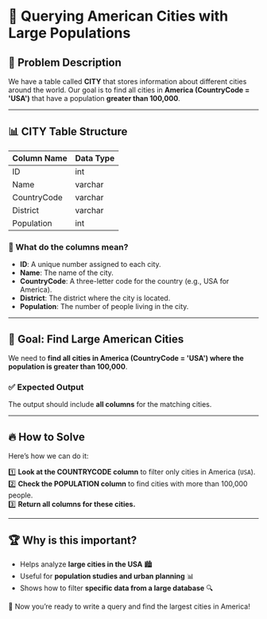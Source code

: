 # 🌆 Querying American Cities with Large Populations

## 📌 Problem Description

We have a table called **CITY** that stores information about different cities around the world. Our goal is to find all cities in **America (CountryCode = 'USA')** that have a population **greater than 100,000**.

---

## 📊 CITY Table Structure
| Column Name  | Data Type |
|-------------|----------|
| ID          | int      |
| Name        | varchar  |
| CountryCode | varchar  |
| District    | varchar  |
| Population  | int      |

### 📖 What do the columns mean?
- **ID**: A unique number assigned to each city.
- **Name**: The name of the city.
- **CountryCode**: A three-letter code for the country (e.g., USA for America).
- **District**: The district where the city is located.
- **Population**: The number of people living in the city.

---

## 🎯 Goal: Find Large American Cities
We need to **find all cities in America (CountryCode = 'USA') where the population is greater than 100,000**.

### ✅ Expected Output
The output should include **all columns** for the matching cities.

---

## 🔥 How to Solve
Here’s how we can do it:

1️⃣ **Look at the COUNTRYCODE column** to filter only cities in America (`USA`).  
2️⃣ **Check the POPULATION column** to find cities with more than 100,000 people.  
3️⃣ **Return all columns for these cities.**

---

## 🏆 Why is this important?
- Helps analyze **large cities in the USA** 🏙️
- Useful for **population studies and urban planning** 📊
- Shows how to filter **specific data from a large database** 🔍

🚀 Now you’re ready to write a query and find the largest cities in America!

